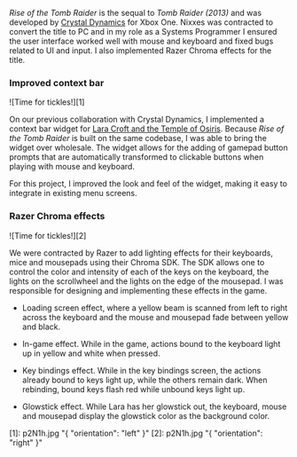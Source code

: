 _Rise of the Tomb Raider_ is the sequal to _Tomb Raider (2013)_ and was developed by [Crystal Dynamics](http://www.crystaldynamics.com) for Xbox One. Nixxes was contracted to convert the title to PC and in my role as a Systems Programmer I ensured the user interface worked well with mouse and keyboard and fixed bugs related to UI and input. I also implemented Razer Chroma effects for the title.

### Improved context bar ###

![Time for tickles!][1]

On our previous collaboration with Crystal Dynamics, I implemented a context bar widget for [Lara Croft and the Temple of Osiris](lara-croft-and-the-temple-of-osiris.html). Because _Rise of the Tomb Raider_ is built on the same codebase, I was able to bring the widget over wholesale. The widget allows for the adding of gamepad button prompts that are automatically transformed to clickable buttons when playing with mouse and keyboard.

For this project, I improved the look and feel of the widget, making it easy to integrate in existing menu screens.

### Razer Chroma effects ###

![Time for tickles!][2]

We were contracted by Razer to add lighting effects for their keyboards, mice and mousepads using their Chroma SDK. The SDK allows one to control the color and intensity of each of the keys on the keyboard, the lights on the scrollwheel and the lights on the edge of the mousepad. I was responsible for designing and implementing these effects in the game.

* Loading screen effect, where a yellow beam is scanned from left to right across the keyboard and the mouse and mousepad fade between yellow and black.

* In-game effect. While in the game, actions bound to the keyboard light up in yellow and white when pressed.

* Key bindings effect. While in the key bindings screen, the actions already bound to keys light up, while the others remain dark. When rebinding, bound keys flash red while unbound keys light up.

* Glowstick effect. While Lara has her glowstick out, the keyboard, mouse and mousepad display the glowstick color as the background color.

[1]: p2N1h.jpg "{ "orientation": "left" }"
[2]: p2N1h.jpg "{ "orientation": "right" }"